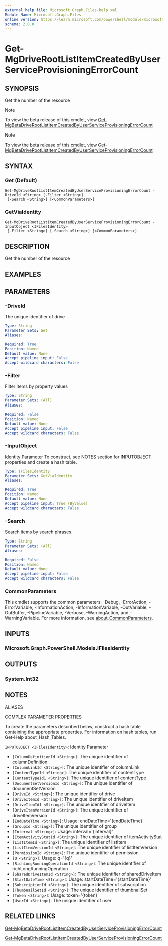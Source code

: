 ```yaml
---
external help file: Microsoft.Graph.Files-help.xml
Module Name: Microsoft.Graph.Files
online version: https://learn.microsoft.com/powershell/module/microsoft.graph.files/get-mgdriverootlistitemcreatedbyuserserviceprovisioningerrorcount
schema: 2.0.0
---
```


# Get-MgDriveRootListItemCreatedByUserServiceProvisioningErrorCount

## SYNOPSIS
Get the number of the resource

> [!NOTE]
> To view the beta release of this cmdlet, view [Get-MgBetaDriveRootListItemCreatedByUserServiceProvisioningErrorCount](/powershell/module/Microsoft.Graph.Beta.Files/Get-MgBetaDriveRootListItemCreatedByUserServiceProvisioningErrorCount?view=graph-powershell-beta)

> [!NOTE]
> To view the beta release of this cmdlet, view [Get-MgBetaDriveRootListItemCreatedByUserServiceProvisioningErrorCount](/powershell/module/Microsoft.Graph.Beta.Files/Get-MgBetaDriveRootListItemCreatedByUserServiceProvisioningErrorCount?view=graph-powershell-beta)

## SYNTAX

### Get (Default)
```
Get-MgDriveRootListItemCreatedByUserServiceProvisioningErrorCount -DriveId <String> [-Filter <String>]
 [-Search <String>] [<CommonParameters>]
```

### GetViaIdentity
```
Get-MgDriveRootListItemCreatedByUserServiceProvisioningErrorCount -InputObject <IFilesIdentity>
 [-Filter <String>] [-Search <String>] [<CommonParameters>]
```

## DESCRIPTION
Get the number of the resource

## EXAMPLES

## PARAMETERS

### -DriveId
The unique identifier of drive

```yaml
Type: String
Parameter Sets: Get
Aliases:

Required: True
Position: Named
Default value: None
Accept pipeline input: False
Accept wildcard characters: False
```

### -Filter
Filter items by property values

```yaml
Type: String
Parameter Sets: (All)
Aliases:

Required: False
Position: Named
Default value: None
Accept pipeline input: False
Accept wildcard characters: False
```

### -InputObject
Identity Parameter
To construct, see NOTES section for INPUTOBJECT properties and create a hash table.

```yaml
Type: IFilesIdentity
Parameter Sets: GetViaIdentity
Aliases:

Required: True
Position: Named
Default value: None
Accept pipeline input: True (ByValue)
Accept wildcard characters: False
```

### -Search
Search items by search phrases

```yaml
Type: String
Parameter Sets: (All)
Aliases:

Required: False
Position: Named
Default value: None
Accept pipeline input: False
Accept wildcard characters: False
```

### CommonParameters
This cmdlet supports the common parameters: -Debug, -ErrorAction, -ErrorVariable, -InformationAction, -InformationVariable, -OutVariable, -OutBuffer, -PipelineVariable, -Verbose, -WarningAction, and -WarningVariable. For more information, see [about_CommonParameters](http://go.microsoft.com/fwlink/?LinkID=113216).

## INPUTS

### Microsoft.Graph.PowerShell.Models.IFilesIdentity
## OUTPUTS

### System.Int32
## NOTES

ALIASES

COMPLEX PARAMETER PROPERTIES

To create the parameters described below, construct a hash table containing the appropriate properties. For information on hash tables, run Get-Help about_Hash_Tables.


`INPUTOBJECT <IFilesIdentity>`: Identity Parameter
  - `[ColumnDefinitionId <String>]`: The unique identifier of columnDefinition
  - `[ColumnLinkId <String>]`: The unique identifier of columnLink
  - `[ContentTypeId <String>]`: The unique identifier of contentType
  - `[ContentTypeId1 <String>]`: The unique identifier of contentType
  - `[DocumentSetVersionId <String>]`: The unique identifier of documentSetVersion
  - `[DriveId <String>]`: The unique identifier of drive
  - `[DriveItemId <String>]`: The unique identifier of driveItem
  - `[DriveItemId1 <String>]`: The unique identifier of driveItem
  - `[DriveItemVersionId <String>]`: The unique identifier of driveItemVersion
  - `[EndDateTime <String>]`: Usage: endDateTime='{endDateTime}'
  - `[GroupId <String>]`: The unique identifier of group
  - `[Interval <String>]`: Usage: interval='{interval}'
  - `[ItemActivityStatId <String>]`: The unique identifier of itemActivityStat
  - `[ListItemId <String>]`: The unique identifier of listItem
  - `[ListItemVersionId <String>]`: The unique identifier of listItemVersion
  - `[PermissionId <String>]`: The unique identifier of permission
  - `[Q <String>]`: Usage: q='{q}'
  - `[RichLongRunningOperationId <String>]`: The unique identifier of richLongRunningOperation
  - `[SharedDriveItemId <String>]`: The unique identifier of sharedDriveItem
  - `[StartDateTime <String>]`: Usage: startDateTime='{startDateTime}'
  - `[SubscriptionId <String>]`: The unique identifier of subscription
  - `[ThumbnailSetId <String>]`: The unique identifier of thumbnailSet
  - `[Token <String>]`: Usage: token='{token}'
  - `[UserId <String>]`: The unique identifier of user

## RELATED LINKS

[Get-MgBetaDriveRootListItemCreatedByUserServiceProvisioningErrorCount](/powershell/module/Microsoft.Graph.Beta.Files/Get-MgBetaDriveRootListItemCreatedByUserServiceProvisioningErrorCount?view=graph-powershell-beta)

[Get-MgBetaDriveRootListItemCreatedByUserServiceProvisioningErrorCount](/powershell/module/Microsoft.Graph.Beta.Files/Get-MgBetaDriveRootListItemCreatedByUserServiceProvisioningErrorCount?view=graph-powershell-beta)

